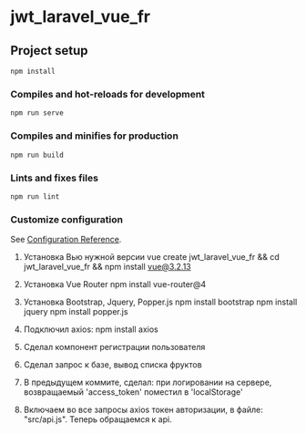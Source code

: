 # jwt_laravel_vue_fr

## Project setup
```
npm install
```

### Compiles and hot-reloads for development
```
npm run serve
```

### Compiles and minifies for production
```
npm run build
```

### Lints and fixes files
```
npm run lint
```

### Customize configuration
See [Configuration Reference](https://cli.vuejs.org/config/).

1. Установка Вью нужной версии
   vue create jwt_laravel_vue_fr && cd jwt_laravel_vue_fr && npm install vue@3.2.13

2. Установка Vue Router
   npm install vue-router@4

3. Установка Bootstrap, Jquery, Popper.js
npm install bootstrap
npm install jquery
npm install popper.js

4. Подключил axios:
npm install axios

5. Сделал компонент регистрации пользователя

6. Сделал запрос к базе, вывод списка фруктов

7. В предыдущем коммите, сделал: при логировании на сервере, возвращаемый 'access_token' поместил в 'localStorage'

8. Включаем во все запросы axios токен авторизации, в файле: "src/api.js". Теперь обращаемся к api.